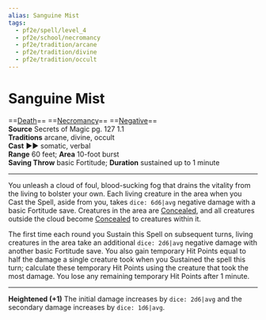 ```yaml
---
alias: Sanguine Mist
tags:
  - pf2e/spell/level_4
  - pf2e/school/necromancy
  - pf2e/tradition/arcane
  - pf2e/tradition/divine
  - pf2e/tradition/occult
---
```


# Sanguine Mist

==[Death](Death.md)== ==[Necromancy](Necromancy.md)== ==[Negative](Negative.md)==  
__Source__ Secrets of Magic pg. 127 1.1  
**Traditions** arcane, divine, occult  
**Cast** ►► somatic, verbal  
**Range** 60 feet; **Area** 10-foot burst  
**Saving Throw** basic Fortitude; **Duration** sustained up to 1 minute

---

You unleash a cloud of foul, blood-sucking fog that drains the vitality from the living to bolster your own. Each living creature in the area when you Cast the Spell, aside from you, takes `dice: 6d6|avg` negative damage with a basic Fortitude save. Creatures in the area are [Concealed](Concealed.md), and all creatures outside the cloud become [Concealed](Concealed.md) to creatures within it.

The first time each round you Sustain this Spell on subsequent turns, living creatures in the area take an additional `dice: 2d6|avg` negative damage with another basic Fortitude save. You also gain temporary Hit Points equal to half the damage a single creature took when you Sustained the spell this turn; calculate these temporary Hit Points using the creature that took the most damage. You lose any remaining temporary Hit Points after 1 minute.

<hr>

**Heightened (+1)** The initial damage increases by `dice: 2d6|avg` and the secondary damage increases by `dice: 1d6|avg`.
